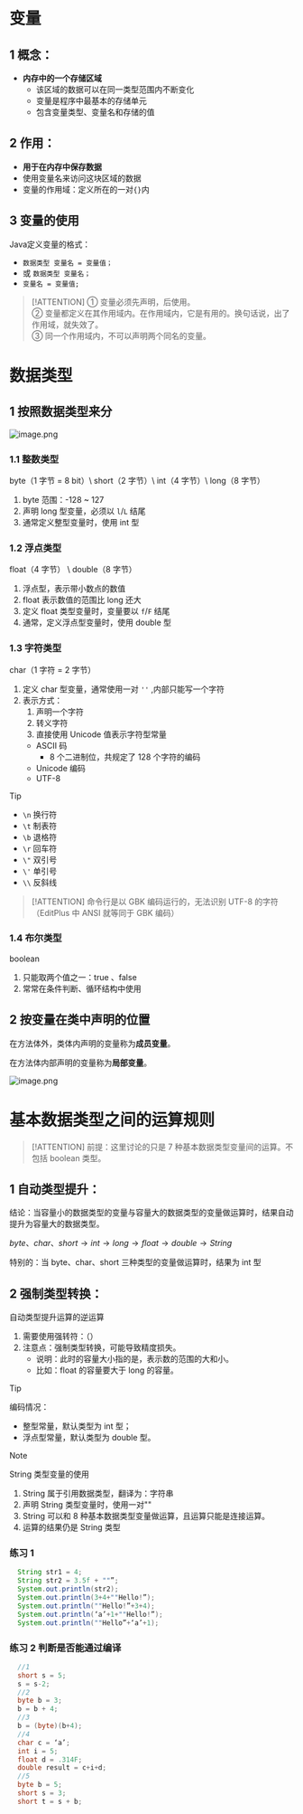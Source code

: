 # 变量
## 1 概念：	
- **内存中的一个存储区域**
  - 该区域的数据可以在同一类型范围内不断变化
  - 变量是程序中最基本的存储单元
  - 包含变量类型、变量名和存储的值

## 2 作用：
- **用于在内存中保存数据**
- 使用变量名来访问这块区域的数据
- 变量的作用域：定义所在的一对`{}`内

## 3 变量的使用

Java定义变量的格式：
- `数据类型 变量名 = 变量值；`
- 或 `数据类型 变量名；`
- `变量名 = 变量值;`  

> [!ATTENTION]
> ① 变量必须先声明，后使用。  
> ② 变量都定义在其作用域内。在作用域内，它是有用的。换句话说，出了作用域，就失效了。  
> ③ 同一个作用域内，不可以声明两个同名的变量。  

# 数据类型

## 1 按照数据类型来分

![image.png](https://cdn.gxmnzl.xyz/img/SE0213.png)

### 1.1 整数类型

byte（1 字节 = 8 bit）\ short（2 字节）\ int（4 字节）\ long（8 字节）

1. byte 范围：-128 ~ 127
2. 声明 long 型变量，必须以 `l`/`L` 结尾
3. 通常定义整型变量时，使用 int 型

### 1.2 浮点类型

float（4 字节） \ double（8 字节）

1. 浮点型，表示带小数点的数值
2. float 表示数值的范围比 long 还大
3. 定义 float 类型变量时，变量要以 `f`/`F` 结尾
4. 通常，定义浮点型变量时，使用 double 型

### 1.3 字符类型

char（1 字符 = 2 字节）

1. 定义 char 型变量，通常使用一对  `''` ,内部只能写一个字符
2. 表示方式：
   1. 声明一个字符
   2. 转义字符 
   3. 直接使用 Unicode 值表示字符型常量
   - ASCII 码
     - 8 个二进制位，共规定了 128 个字符的编码
   - Unicode 编码
   - UTF-8


> [!TIP]
> - `\n` 换行符
> - `\t` 制表符
> - `\b` 退格符
> - `\r` 回车符
> - `\"` 双引号
> - `\'` 单引号
> - `\\` 反斜线


> [!ATTENTION]
> 命令行是以 GBK 编码运行的，无法识别 UTF-8 的字符（EditPlus 中 ANSI 就等同于 GBK 编码）


### 1.4 布尔类型

boolean
	
1. 只能取两个值之一：true 、false
2. 常常在条件判断、循环结构中使用

## 2 按变量在类中声明的位置

在方法体外，类体内声明的变量称为**成员变量**。  

在方法体内部声明的变量称为**局部变量**。

![image.png](https://cdn.gxmnzl.xyz/img/SE0214.png)


# 基本数据类型之间的运算规则

> [!ATTENTION]
> 前提：这里讨论的只是 7 种基本数据类型变量间的运算。不包括 boolean 类型。

## 1 自动类型提升：

结论：当容量小的数据类型的变量与容量大的数据类型的变量做运算时，结果自动提升为容量大的数据类型。

$byte、char、short → int → long → float → double → String$

特别的：当 byte、char、short 三种类型的变量做运算时，结果为 int 型

## 2 强制类型转换：

自动类型提升运算的逆运算

1. 需要使用强转符：（）
2. 注意点：强制类型转换，可能导致精度损失。
	- 说明：此时的容量大小指的是，表示数的范围的大和小。
	- 比如：float 的容量要大于 long 的容量。

> [!TIP]
> 编码情况：
> - 整型常量，默认类型为 int 型；
> - 浮点型常量，默认类型为 double 型。

> [!NOTE]
> String 类型变量的使用
> 1. String 属于引用数据类型，翻译为：字符串
> 2. 声明 String 类型变量时，使用一对""
> 3. String 可以和 8 种基本数据类型变量做运算，且运算只能是连接运算。
> 4. 运算的结果仍是 String 类型
​

### 练习 1

```java
  String str1 = 4; 																	//判断对错：×
  String str2 = 3.5f + ""”; 															//判断str2对错：√
  System.out.println(str2); 															//输出：”3.5” 
  System.out.println(3+4+""Hello!”); 													//输出：7Hello! 
  System.out.println(""Hello!”+3+4); 													//输出：Hello!34 
  System.out.println(‘a’+1+""Hello!”); 												//输出：98Hello! 
  System.out.println(""Hello”+‘a’+1); 												//输出：Helloa1
```

### 练习 2	判断是否能通过编译

```java
  //1
  short s = 5; 
  s = s-2;																			//判断：×
  //2
  byte b = 3; 
  b = b + 4;																			//判断：×
  //3
  b = (byte)(b+4);																	//判断：√ 
  //4	
  char c = ‘a’; 
  int i = 5; 
  float d = .314F; 
  double result = c+i+d;																//判断：√ 
  //5	
  byte b = 5; 
  short s = 3; 
  short t = s + b;																	//判断：×
```